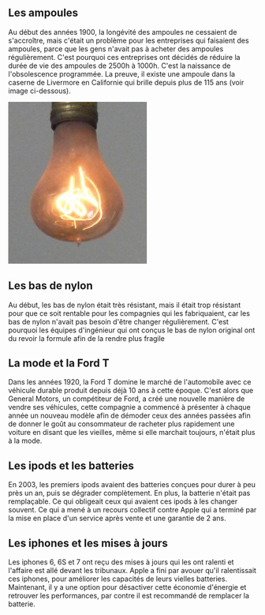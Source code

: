 ## Les ampoules
Au début des années 1900, la longévité des ampoules ne cessaient de s'accroître, mais c'était un problème pour les entreprises qui faisaient des ampoules, parce que les gens n'avait pas à acheter des ampoules régulièrement. C'est pourquoi ces entreprises ont décidés de réduire la durée de vie des ampoules de 2500h à 1000h. C'est la naissance de l'obsolescence programmée. La preuve, il existe une ampoule dans la caserne de Livermore en Californie qui brille depuis plus de 115 ans (voir image ci-dessous).

![ampoule](../1/image/ampoule.jpg)

## Les bas de nylon
Au début, les bas de nylon était très résistant, mais il était trop résistant pour que ce soit rentable pour les compagnies qui les fabriquaient, car les bas de nylon n'avait pas besoin d'être changer régulièrement. C'est pourquoi les équipes d'ingénieur qui ont conçus le bas de nylon original ont du revoir la formule afin de la rendre plus fragile

## La mode et la Ford T
Dans les années 1920, la Ford T domine le marché de l'automobile avec ce véhicule durable produit depuis déjà 10 ans à cette époque. C'est alors que General Motors, un compétiteur de Ford, a créé une nouvelle manière de vendre ses véhicules, cette compagnie a commencé à présenter à chaque année un nouveau modèle afin de démoder ceux des années passées afin de donner le goût au consommateur de racheter plus rapidement une voiture en disant que les vieilles, même si elle marchait toujours, n'était plus à la mode.

## Les ipods et les batteries
En 2003, les premiers ipods avaient des batteries conçues pour durer à peu près un an, puis se dégrader complètement. En plus, la batterie n'était pas remplaçable. Ce qui obligeait ceux qui avaient ces ipods à les changer souvent. Ce qui a mené à un recours collectif contre Apple qui a terminé par la mise en place d'un service après vente et une garantie de 2 ans.

## Les iphones et les mises à jours
Les iphones 6, 6S et 7 ont reçu des mises à jours qui les ont ralenti et l'affaire est allé devant les tribunaux. Apple a fini par avouer qu'il ralentissait ces iphones, pour améliorer les capacités de leurs vielles batteries. Maintenant, il y a une option pour désactiver cette économie d'énergie et retrouver les performances, par contre il est recommandé de remplacer la batterie.
